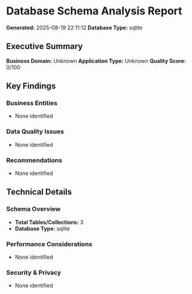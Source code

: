 # Database Schema Analysis Report

**Generated:** 2025-08-19 22:11:12
**Database Type:** sqlite

## Executive Summary

**Business Domain:** Unknown
**Application Type:** Unknown
**Quality Score:** 0/100

## Key Findings

### Business Entities
- None identified

### Data Quality Issues
- None identified

### Recommendations
- None identified

## Technical Details

### Schema Overview
- **Total Tables/Collections:** 3
- **Database Type:** sqlite

### Performance Considerations
- None identified

### Security & Privacy
- None identified
